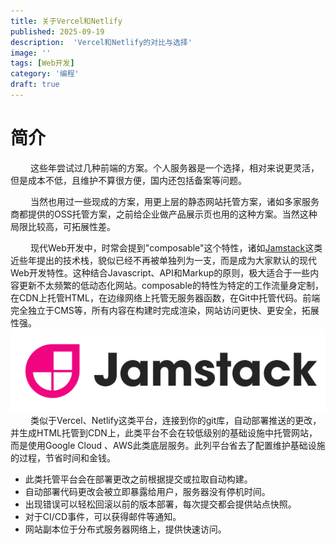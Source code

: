 ```yaml
---
title: 关于Vercel和Netlify
published: 2025-09-19
description:  'Vercel和Netlify的对比与选择'
image: ''
tags: [Web开发]
category: '编程'
draft: true
---
```


# 简介
&emsp;&emsp; 这些年尝试过几种前端的方案。个人服务器是一个选择，相对来说更灵活，但是成本不低，且维护不算很方便，国内还包括备案等问题。

&emsp;&emsp; 当然也用过一些现成的方案，用更上层的静态网站托管方案，诸如多家服务商都提供的OSS托管方案，之前给企业做产品展示页也用的这种方案。当然这种局限比较高，可拓展性差。

&emsp;&emsp; 现代Web开发中，时常会提到"composable"这个特性，诸如[Jamstack](https://zhuanlan.zhihu.com/p/281085404)这类近些年提出的技术栈，貌似已经不再被单独列为一支，而是成为大家默认的现代Web开发特性。这种结合Javascript、API和Markup的原则，极大适合于一些内容更新不太频繁的低动态化网站。composable的特性为特定的工作流量身定制，在CDN上托管HTML，在边缘网络上托管无服务器函数，在Git中托管代码。前端完全独立于CMS等，所有内容在构建时完成渲染，网站访问更快、更安全，拓展性强。
![Alt text](netlifyVSvercel/wechat_2025-09-24_152825_790.png)
&emsp;&emsp; 类似于Vercel、Netlify这类平台，连接到你的git库，自动部署推送的更改，并生成HTML托管到CDN上，此类平台不会在较低级别的基础设施中托管网站，而是使用Google Cloud 、AWS此类底层服务。此列平台省去了配置维护基础设施的过程，节省时间和金钱。

- 此类托管平台会在部署更改之前根据提交或拉取自动构建。
- 自动部署代码更改会被立即暴露给用户，服务器没有停机时间。
- 出现错误可以轻松回滚以前的版本部署，每次提交都会提供站点快照。
- 对于CI/CD事件，可以获得邮件等通知。
- 网站副本位于分布式服务器网络上，提供快速访问。

